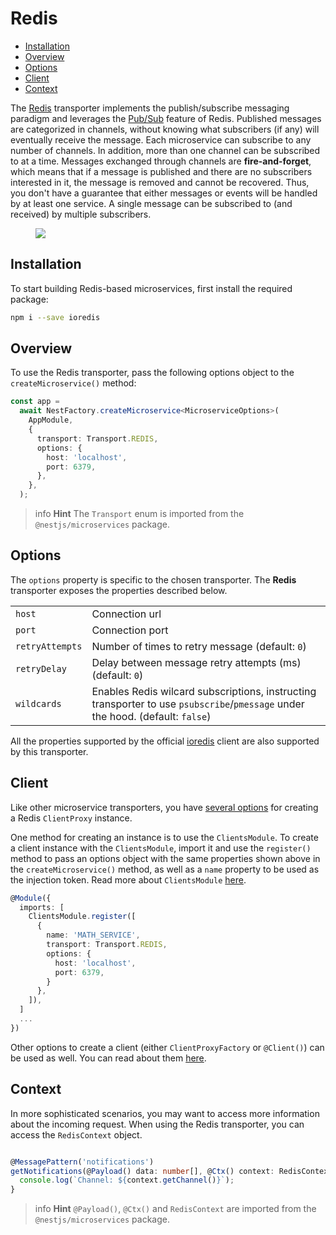 # Redis

<!-- @import "[TOC]" {cmd="toc" depthFrom=2 depthTo=6 orderedList=false} -->

<!-- code_chunk_output -->

- [Installation](#installation)
- [Overview](#overview)
- [Options](#options)
- [Client](#client)
- [Context](#context)

<!-- /code_chunk_output -->

The [Redis](https://redis.io/) transporter implements the publish/subscribe messaging paradigm and leverages the [Pub/Sub](https://redis.io/topics/pubsub) feature of Redis. Published messages are categorized in channels, without knowing what subscribers (if any) will eventually receive the message. Each microservice can subscribe to any number of channels. In addition, more than one channel can be subscribed to at a time. Messages exchanged through channels are **fire-and-forget**, which means that if a message is published and there are no subscribers interested in it, the message is removed and cannot be recovered. Thus, you don't have a guarantee that either messages or events will be handled by at least one service. A single message can be subscribed to (and received) by multiple subscribers.

<figure><img src="https://docs.nestjs.com/assets/Redis_1.png" /></figure>

## Installation

To start building Redis-based microservices, first install the required package:

```bash
npm i --save ioredis
```

## Overview

To use the Redis transporter, pass the following options object to the `createMicroservice()` method:

```typescript
const app =
  await NestFactory.createMicroservice<MicroserviceOptions>(
    AppModule,
    {
      transport: Transport.REDIS,
      options: {
        host: 'localhost',
        port: 6379,
      },
    },
  );
```

> info **Hint** The `Transport` enum is imported from the `@nestjs/microservices` package.

## Options

The `options` property is specific to the chosen transporter. The <strong>Redis</strong> transporter exposes the properties described below.

<table>
  <tr>
    <td><code>host</code></td>
    <td>Connection url</td>
  </tr>
  <tr>
    <td><code>port</code></td>
    <td>Connection port</td>
  </tr>
  <tr>
    <td><code>retryAttempts</code></td>
    <td>Number of times to retry message (default: <code>0</code>)</td>
  </tr>
  <tr>
    <td><code>retryDelay</code></td>
    <td>Delay between message retry attempts (ms) (default: <code>0</code>)</td>
  </tr>
   <tr>
    <td><code>wildcards</code></td>
    <td>Enables Redis wilcard subscriptions, instructing transporter to use <code>psubscribe</code>/<code>pmessage</code> under the hood. (default: <code>false</code>)</td>
  </tr>
</table>

All the properties supported by the official [ioredis](https://redis.github.io/ioredis/index.html#RedisOptions) client are also supported by this transporter.

## Client

Like other microservice transporters, you have <a href="https://docs.nestjs.com/microservices/basics#client">several options</a> for creating a Redis `ClientProxy` instance.

One method for creating an instance is to use the `ClientsModule`. To create a client instance with the `ClientsModule`, import it and use the `register()` method to pass an options object with the same properties shown above in the `createMicroservice()` method, as well as a `name` property to be used as the injection token. Read more about `ClientsModule` <a href="https://docs.nestjs.com/microservices/basics#client">here</a>.

```typescript
@Module({
  imports: [
    ClientsModule.register([
      {
        name: 'MATH_SERVICE',
        transport: Transport.REDIS,
        options: {
          host: 'localhost',
          port: 6379,
        }
      },
    ]),
  ]
  ...
})
```

Other options to create a client (either `ClientProxyFactory` or `@Client()`) can be used as well. You can read about them <a href="https://docs.nestjs.com/microservices/basics#client">here</a>.

## Context

In more sophisticated scenarios, you may want to access more information about the incoming request. When using the Redis transporter, you can access the `RedisContext` object.

```typescript

@MessagePattern('notifications')
getNotifications(@Payload() data: number[], @Ctx() context: RedisContext) {
  console.log(`Channel: ${context.getChannel()}`);
}

```

> info **Hint** `@Payload()`, `@Ctx()` and `RedisContext` are imported from the `@nestjs/microservices` package.
